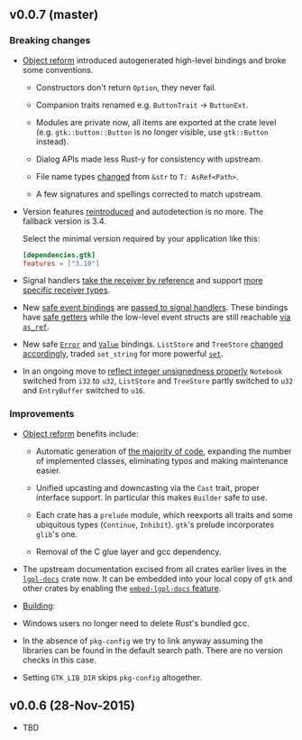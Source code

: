 ## v0.0.7 (master)

### Breaking changes

- [Object reform][gtk221] introduced autogenerated high-level bindings and
  broke some conventions.

  - Constructors don't return `Option`, they never fail.

  - Companion traits renamed e.g. `ButtonTrait` -> `ButtonExt`.

  - Modules are private now, all items are exported at the crate level (e.g.
    `gtk::button::Button` is no longer visible, use `gtk::Button` instead).

  - Dialog APIs made less Rust-y for consistency with upstream.

  - File name types [changed][gtk236] from `&str` to `T: AsRef<Path>`.

  - A few signatures and spellings corrected to match upstream.

- Version features [reintroduced][gtk248] and autodetection is no more. The
  fallback version is 3.4.

    Select the minimal version required by your application like this:
    ```toml
    [dependencies.gtk]
    features = ["3.10"]
    ```

- Signal handlers [take the receiver by reference][gtk226-1] and support [more
  specific receiver types][gtk226-2].

- New [safe event bindings][gdk95] are [passed to signal handlers][gtk244].
  These bindings have [safe getters][gdk107] while the low-level event structs are
  still reachable [via `as_ref`][examples68].

- New safe [`Error`][glib86-error] and [`Value`][glib95] bindings. `ListStore` and
  `TreeStore` [changed accordingly][gtk238], traded `set_string` for more
  powerful [`set`][gtk241].

- In an ongoing move to [reflect integer unsignedness properly][gtk246]
  `Notebook` switched from `i32` to `u32`, `ListStore` and `TreeStore` partly
  switched to `u32` and `EntryBuffer` switched to `u16`.

### Improvements

- [Object reform][gtk221] benefits include:

  - Automatic generation of [the majority of code][auto-dir], expanding the
    number of implemented classes, eliminating typos and making maintenance
    easier.

  - Unified upcasting and downcasting via the `Cast` trait, proper interface
    support. In particular this makes `Builder` safe to use.

  - Each crate has a `prelude` module, which reexports all traits and some
    ubiquitous types (`Continue`, `Inhibit`). `gtk`'s prelude incorporates
    `glib`'s one.

  - Removal of the C glue layer and gcc dependency.

- The upstream documentation excised from all crates earlier lives in the
  [`lgpl-docs`][lgpl-docs] crate now. It can be embedded into your local copy of
  `gtk` and other crates by enabling the [`embed-lgpl-docs` feature][gtk245].

- [Building][sys21]:

 - Windows users no longer need to delete Rust's bundled gcc.

 - In the absence of `pkg-config` we try to link anyway assuming the libraries
   can be found in the default search path. There are no version checks in this
   case.

 - Setting `GTK_LIB_DIR` skips `pkg-config` altogether.

[auto-dir]: https://github.com/gtk-rs/gtk/tree/master/src/auto
[examples68]: https://github.com/gtk-rs/examples/pull/68
[gdk95]: https://github.com/gtk-rs/gdk/pull/95
[gdk107]: https://github.com/gtk-rs/gdk/pull/107
[glib86-error]: https://github.com/gtk-rs/glib/commit/c1a30e97
[glib95]: https://github.com/gtk-rs/glib/pull/95
[gtk221]: https://github.com/gtk-rs/gtk/pull/221
[gtk226-1]: https://github.com/gkoz/gtk-rs-gtk/commit/edfafb8f
[gtk226-2]: https://github.com/gkoz/gtk-rs-gtk/commit/dda2a242
[gtk236]: https://github.com/gtk-rs/gtk/pull/236
[gtk238]: https://github.com/gtk-rs/gtk/pull/238
[gtk241]: https://github.com/gtk-rs/gtk/pull/241
[gtk244]: https://github.com/gtk-rs/gtk/pull/244
[gtk245]: https://github.com/gtk-rs/gtk/pull/245
[gtk246]: https://github.com/gtk-rs/gtk/issues/246
[gtk248]: https://github.com/gtk-rs/gtk/pull/248
[lgpl-docs]: https://github.com/gtk-rs/lgpl-docs
[prelude]: https://github.com/gtk-rs/gtk/blob/master/src/prelude.rs
[sys21]: https://github.com/gtk-rs/sys/pull/21

## v0.0.6 (28-Nov-2015)

- TBD
